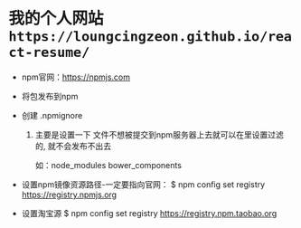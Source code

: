 # 我的个人网站 `https://loungcingzeon.github.io/react-resume/`
  - npm官网：https://npmjs.com
  - 将包发布到npm
  - 创建 .npmignore
    01. 主要是设置一下 文件不想被提交到npm服务器上去就可以在里设置过滤的, 就不会发布不出去

        如：node_modules
            bower_components

  - 设置npm镜像资源路径-一定要指向官网：
    $ npm config set registry https://registry.npmjs.org
  - 设置淘宝源
    $ npm config set registry https://registry.npm.taobao.org
